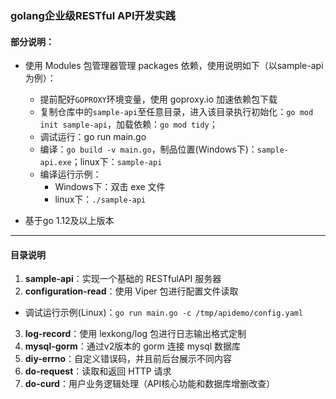 ### golang企业级RESTful API开发实践
#### 部分说明：
- 使用 Modules 包管理器管理 packages 依赖，使用说明如下（以sample-api为例）：

  - 提前配好`GOPROXY`环境变量，使用 goproxy.io 加速依赖包下载
  - 复制仓库中的`sample-api`至任意目录，进入该目录执行初始化：`go mod init sample-api`，加载依赖：`go mod tidy`；
  - 调试运行：go run main.go
  - 编译：`go build -v main.go`，制品位置(Windows下)：`sample-api.exe`；linux下：`sample-api`
  - 编译运行示例：
    - Windows下：双击 exe 文件
    - linux下：`./sample-api`
- 基于go 1.12及以上版本

---
#### 目录说明
1. **sample-api**：实现一个基础的 RESTfulAPI 服务器
2. **configuration-read**：使用 Viper 包进行配置文件读取
  - 调试运行示例(Linux)：`go run main.go -c /tmp/apidemo/config.yaml`
3. **log-record**：使用 lexkong/log 包进行日志输出格式定制
4. **mysql-gorm**：通过v2版本的 gorm 连接 mysql 数据库
5. **diy-errno**：自定义错误码，并且前后台展示不同内容
6. **do-request**：读取和返回 HTTP 请求
7. **do-curd**：用户业务逻辑处理（API核心功能和数据库增删改查）
